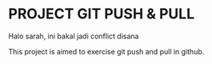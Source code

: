 # PROJECT GIT PUSH & PULL

Halo sarah, ini bakal jadi conflict disana

This project is aimed to exercise git push and pull in github.
